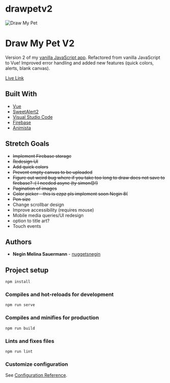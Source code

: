 # drawpetv2

![Draw My Pet](https://i.imgur.com/gdfIRNJ.png)
# Draw My Pet V2
Version 2 of my [vanilla JavaScript app](https://github.com/nuggetsnegin/negin-sauermann-beyond-bootcamp). Refactored from vanilla JavaScript to Vue! Improved error handling and added new features (quick colors, alerts, blank canvas).


[Live Link](https://nuggetsnegin.github.io/drawpetv2/)

## Built With

* [Vue](https://vuejs.org/)
* [SweetAlert2](https://sweetalert2.github.io/)
* [Visual Studio Code](https://code.visualstudio.com/) 
* [Firebase](https://firebase.google.com/)
* [Animista](https://animista.net/)



## Stretch Goals
* ~~Implement Firebase storage~~
* ~~Redesign UI~~
* ~~Add quick colors~~
* ~~Prevent empty canvas to be uploaded~~
* ~~Figure out weird bug where if you take too long to draw does not save to firebase? :( I needed async (ty simon😊!)~~
* ~~Pagination of images~~
* ~~Color picker - this is ezpz pls implement soon Negin 8(~~
* ~~Pen size~~
* Change scrollbar design
* Improve accessibility (requires mouse)
* Mobile media queries/UI redesign
* option to title art?
* Touch events

## Authors

* **Negin Melina Sauermann** - [nuggetsnegin](https://github.com/nuggetsnegin)


## Project setup
```
npm install
```

### Compiles and hot-reloads for development
```
npm run serve
```

### Compiles and minifies for production
```
npm run build
```

### Lints and fixes files
```
npm run lint
```

### Customize configuration
See [Configuration Reference](https://cli.vuejs.org/config/).
